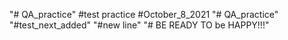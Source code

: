 "# QA_practice" 
#test practice
#October_8_2021
"# QA_practice" 
"#test_next_added" 
"#new line" 
"# BE READY TO be HAPPY!!!"
